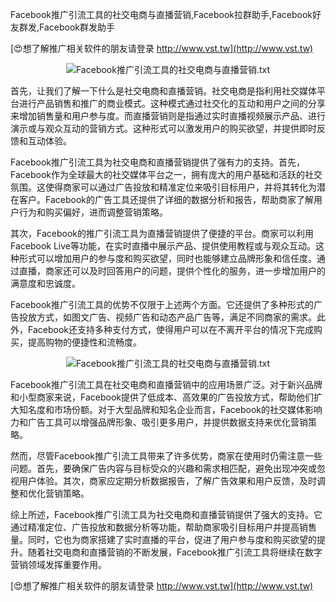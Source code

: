 Facebook推广引流工具的社交电商与直播营销,Facebook拉群助手,Facebook好友群发,Facebook群发助手

[😍想了解推广相关软件的朋友请登录 http://www.vst.tw](http://www.vst.tw)

 <center><img src="https://vst.tw/MP4/tuiguang/png/1.png" alt="Facebook推广引流工具的社交电商与直播营销.txt"></center>

首先，让我们了解一下什么是社交电商和直播营销。社交电商是指利用社交媒体平台进行产品销售和推广的商业模式。这种模式通过社交化的互动和用户之间的分享来增加销售量和用户参与度。而直播营销则是指通过实时直播视频展示产品、进行演示或与观众互动的营销方式。这种形式可以激发用户的购买欲望，并提供即时反馈和互动体验。

Facebook推广引流工具为社交电商和直播营销提供了强有力的支持。首先，Facebook作为全球最大的社交媒体平台之一，拥有庞大的用户基础和活跃的社交氛围。这使得商家可以通过广告投放和精准定位来吸引目标用户，并将其转化为潜在客户。Facebook的广告工具还提供了详细的数据分析和报告，帮助商家了解用户行为和购买偏好，进而调整营销策略。

其次，Facebook的推广引流工具为直播营销提供了便捷的平台。商家可以利用Facebook Live等功能，在实时直播中展示产品、提供使用教程或与观众互动。这种形式可以增加用户的参与度和购买欲望，同时也能够建立品牌形象和信任度。通过直播，商家还可以及时回答用户的问题，提供个性化的服务，进一步增加用户的满意度和忠诚度。

Facebook推广引流工具的优势不仅限于上述两个方面。它还提供了多种形式的广告投放方式，如图文广告、视频广告和动态产品广告等，满足不同商家的需求。此外，Facebook还支持多种支付方式，使得用户可以在不离开平台的情况下完成购买，提高购物的便捷性和流畅度。

 <center><img src="https://vst.tw/MP4/tuiguang/png/5.png" alt="Facebook推广引流工具的社交电商与直播营销.txt"></center>

Facebook推广引流工具在社交电商和直播营销中的应用场景广泛。对于新兴品牌和小型商家来说，Facebook提供了低成本、高效果的广告投放方式，帮助他们扩大知名度和市场份额。对于大型品牌和知名企业而言，Facebook的社交媒体影响力和广告工具可以增强品牌形象、吸引更多用户，并提供数据支持来优化营销策略。

然而，尽管Facebook推广引流工具带来了许多优势，商家在使用时仍需注意一些问题。首先，要确保广告内容与目标受众的兴趣和需求相匹配，避免出现冲突或忽视用户体验。其次，商家应定期分析数据报告，了解广告效果和用户反馈，及时调整和优化营销策略。

综上所述，Facebook推广引流工具为社交电商和直播营销提供了强大的支持。它通过精准定位、广告投放和数据分析等功能，帮助商家吸引目标用户并提高销售量。同时，它也为商家搭建了实时直播的平台，促进了用户参与度和购买欲望的提升。随着社交电商和直播营销的不断发展，Facebook推广引流工具将继续在数字营销领域发挥重要作用。

[😍想了解推广相关软件的朋友请登录 http://www.vst.tw](http://www.vst.tw)



